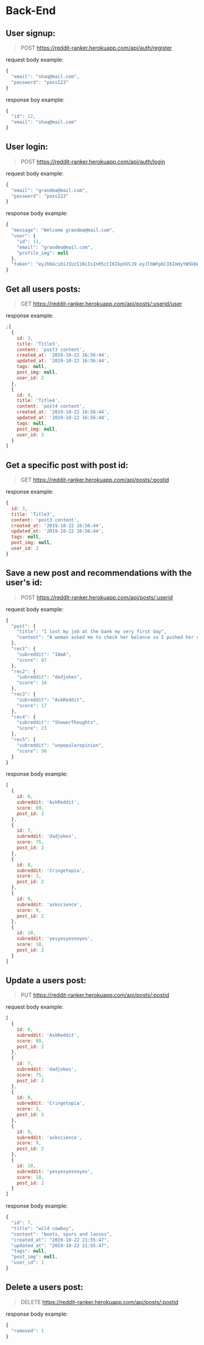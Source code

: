 # Back-End

## User signup:

> POST https://reddit-ranker.herokuapp.com/api/auth/register

request body example:

```js
{
  "email": "shaq@mail.com",
  "password": "pass123"
}
```

response boy example:

```js
{
  "id": 12,
  "email": "shaq@mail.com"
}
```

## User login:

> POST https://reddit-ranker.herokuapp.com/api/auth/login

request body example:

```js
{
  "email": "grandma@mail.com",
  "password": "pass123"
}
```

response body example:

```js
{
  "message": "Welcome grandma@mail.com",
  "user": {
    "id": 11,
    "email": "grandma@mail.com",
    "profile_img": null
  },
  "token": "eyJhbGciOiJIUzI1NiIsInR5cCI6IkpXVCJ9.eyJlbWFpbCI6ImdyYW5kbWEiLCJpZCI6MTEsImlhdCI6MTU3MTgwNjYzMSwiZXhwIjoxNTcxODEwMjMxfQ.-eqokqd4E6awsQLgBRll3m14os8O3AJ4MoCLcbzYxns"
}
```

## Get all users posts:

> GET https://reddit-ranker.herokuapp.com/api/posts/:userid/user

response example:

```js
;[
  {
    id: 3,
    title: 'Title3',
    content: 'post3 content',
    created_at: '2019-10-22 16:56:44',
    updated_at: '2019-10-22 16:56:44',
    tags: null,
    post_img: null,
    user_id: 2
  },
  {
    id: 4,
    title: 'Title4',
    content: 'post4 content',
    created_at: '2019-10-22 16:56:44',
    updated_at: '2019-10-22 16:56:44',
    tags: null,
    post_img: null,
    user_id: 2
  }
]
```

## Get a specific post with post id:

> GET https://reddit-ranker.herokuapp.com/api/posts/:postid

response example:

```js
{
  id: 3,
  title: 'Title3',
  content: 'post3 content',
  created_at: '2019-10-22 16:56:44',
  updated_at: '2019-10-22 16:56:44',
  tags: null,
  post_img: null,
  user_id: 2
}
```

## Save a new post and recommendations with the user's id:

> POST https://reddit-ranker.herokuapp.com/api/posts/:userid

request body example:

```js
{
  "post": {
    "title": "I lost my job at the bank my very first day",
    "content": "A woman asked me to check her balance so I pushed her over"
  },
  "rec1": {
    "subreddit": "IAmA",
    "score": 87
  },
  "rec2": {
    "subreddit": "dadjokes",
    "score": 34
  },
  "rec3": {
    "subreddit": "AskReddit",
    "score": 17
  },
  "rec4": {
    "subreddit": "ShowerThoughts",
    "score": 23
  },
  "rec5": {
    "subreddit": "unpopularopinion",
    "score": 56
  }
}
```

response body example:

```js
[
  {
    id: 6,
    subreddit: 'AskReddit',
    score: 89,
    post_id: 2
  },
  {
    id: 7,
    subreddit: 'dadjokes',
    score: 75,
    post_id: 2
  },
  {
    id: 8,
    subreddit: 'Cringetopia',
    score: 3,
    post_id: 2
  },
  {
    id: 9,
    subreddit: 'askscience',
    score: 9,
    post_id: 2
  },
  {
    id: 10,
    subreddit: 'yesyesyesnoyes',
    score: 18,
    post_id: 2
  }
]
```

## Update a users post:

> PUT https://reddit-ranker.herokuapp.com/api/posts/:postid

request body example:

```js
[
  {
    id: 6,
    subreddit: 'AskReddit',
    score: 89,
    post_id: 2
  },
  {
    id: 7,
    subreddit: 'dadjokes',
    score: 75,
    post_id: 2
  },
  {
    id: 8,
    subreddit: 'Cringetopia',
    score: 3,
    post_id: 2
  },
  {
    id: 9,
    subreddit: 'askscience',
    score: 9,
    post_id: 2
  },
  {
    id: 10,
    subreddit: 'yesyesyesnoyes',
    score: 18,
    post_id: 2
  }
]
```

response body example:

```js
{
  "id": 7,
  "title": "wild cowboy",
  "content": "boots, spurs and lassos",
  "created_at": "2019-10-22 21:55:47",
  "updated_at": "2019-10-22 21:55:47",
  "tags": null,
  "post_img": null,
  "user_id": 1
}
```

## Delete a users post:

> DELETE https://reddit-ranker.herokuapp.com/api/posts/:postid

response body example:

```js
{
  "removed": 1
}
```
